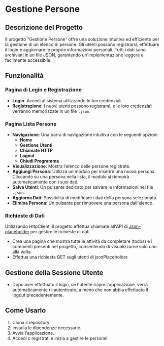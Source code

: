 ﻿# Gestione Persone

## Descrizione del Progetto
Il progetto "Gestione Persone" offre una soluzione intuitiva ed efficiente per la gestione di un elenco di persone. Gli utenti possono registrarsi, effettuare il login e aggiornare le proprie informazioni personali. Tutti i dati sono archiviati in un file JSON, garantendo un'implementazione leggera e facilmente accessibile.

## Funzionalità

### Pagina di Login e Registrazione
- **Login**: Accedi al sistema utilizzando le tue credenziali.
- **Registrazione**: I nuovi utenti possono registrarsi, e le loro credenziali verranno memorizzate in un file `.json`.

### Pagina Lista Persone
- **Navigazione**: Una barra di navigazione intuitiva con le seguenti opzioni:
  - **Home**
  - **Gestione Utenti**
  - **Chiamate HTTP**
  - **Logout**
  - **Chiudi Programma**
- **Visualizzazione**: Mostra l'elenco delle persone registrate.
- **Aggiungi Persona**: Utilizza un modulo per inserire una nuova persona. Cliccando su una persona nella lista, il modulo si riempirà automaticamente con i suoi dati.
- **Salva Utenti**: Un pulsante dedicato per salvare le informazioni nel file `.json`.
- **Aggiorna Dati**: Possibilità di modificare i dati della persona selezionata.
- **Elimina Persona**: Un pulsante per rimuovere una persona dall'elenco.

### Richieste di Dati
Utilizzando HttpClient, il progetto effettua chiamate all'API di [Json-placeholder](https://dummyjson.com/) per gestire le richieste di dati.
- Crea una pagina che mostra tutte le attività da completare (todos) e i commenti presenti nel progetto, consentendo di visualizzarne solo uno alla volta.
- Effettua una richiesta GET sugli utenti di jsonPlaceholder.

## Gestione della Sessione Utente
- Dopo aver effettuato il login, se l'utente riapre l'applicazione, verrà automaticamente ri-autenticato, a meno che non abbia effettuato il logout precedentemente.

## Come Usarlo
1. Clona il repository.
2. Installa le dipendenze necessarie.
3. Avvia l'applicazione.
4. Accedi o registrati e inizia a gestire le persone!

